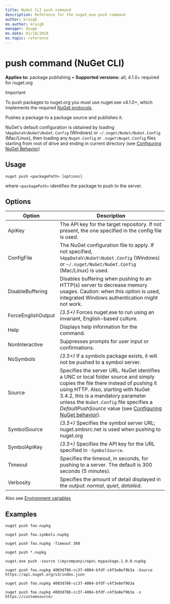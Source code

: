 ```yaml
---
title: NuGet CLI push command
description: Reference for the nuget.exe push command
author: kraigb
ms.author: kraigb
manager: douge
ms.date: 01/18/2018
ms.topic: reference
---
```


# push command (NuGet CLI)

**Applies to:** package publishing &bullet; **Supported versions:** all; 4.1.0+ required for nuget.org

> [!Important]
> To push packages to nuget.org you must use nuget.exe v4.1.0+, which implements the required [NuGet protocols](../api/nuget-protocols.md).

Pushes a package to a package source and publishes it.

NuGet's default configuration is obtained by loading `%AppData%\NuGet\NuGet.Config` (Windows) or `~/.nuget/NuGet/NuGet.Config` (Mac/Linux), then loading any `Nuget.Config` or `.nuget\Nuget.Config` files starting from root of drive and ending in current directory (see [Configuring NuGet Behavior](../consume-packages/configuring-nuget-behavior.md))

## Usage

```cli
nuget push <packagePath> [options]
```

where `<packagePath>` identifies the package to push to the server.

## Options

| Option | Description |
| --- | --- |
| ApiKey | The API key for the target repository. If not present,  the one specified in the config file is used. |
| ConfigFile | The NuGet configuration file to apply. If not specified, `%AppData%\NuGet\NuGet.Config` (Windows) or `~/.nuget/NuGet/NuGet.Config` (Mac/Linux) is used.|
| DisableBuffering | Disables buffering when pushing to an HTTP(s) server to decrease memory usages. Caution: when this option is used, integrated Windows authentication might not work. |
| ForceEnglishOutput | *(3.5+)* Forces nuget.exe to run using an invariant, English-based culture. |
| Help | Displays help information for the command. |
| NonInteractive | Suppresses prompts for user input or confirmations. |
| NoSymbols | *(3.5+)* If a symbols package exists, it will not be pushed to a symbol server. |
| Source | Specifies the server URL. NuGet identifies a UNC or local folder source and simply copies the file there instead of pushing it using HTTP.  Also, starting with NuGet 3.4.2, this is a mandatory parameter unless the `NuGet.Config` file specifies a *DefaultPushSource* value (see [Configuring NuGet behavior](../consume-packages/configuring-nuget-behavior.md)). |
| SymbolSource | *(3.5+)* Specifies the symbol server URL; nuget.smbsrc.net is used when pushing to nuget.org |
| SymbolApiKey | *(3.5+)* Specifies the API key for the URL specified in `-SymbolSource`. |
| Timeout | Specifies the timeout, in seconds, for pushing to a server. The default is 300 seconds (5 minutes). |
| Verbosity | Specifies the amount of detail displayed in the output: *normal*, *quiet*, *detailed*. |

Also see [Environment variables](cli-ref-environment-variables.md)

## Examples

```cli
nuget push foo.nupkg

nuget push foo.symbols.nupkg

nuget push foo.nupkg -Timeout 360

nuget push *.nupkg

nuget.exe push -source \\mycompany\repo\ mypackage.1.0.0.nupkg

nuget push foo.nupkg 4003d786-cc37-4004-bfdf-c4f3e8ef9b3a -Source https://api.nuget.org/v3/index.json

nuget push foo.nupkg 4003d786-cc37-4004-bfdf-c4f3e8ef9b3a

nuget push foo.nupkg 4003d786-cc37-4004-bfdf-c4f3e8ef9b3a -s https://customsource/
```
